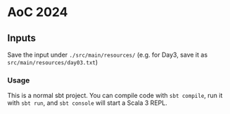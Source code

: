 # AoC 2024

## Inputs

Save the input under `./src/main/resources/` (e.g. for Day3, save it as `src/main/resources/day03.txt`)

### Usage

This is a normal sbt project. You can compile code with `sbt compile`, run it with `sbt run`, and `sbt console` will start a Scala 3 REPL.
